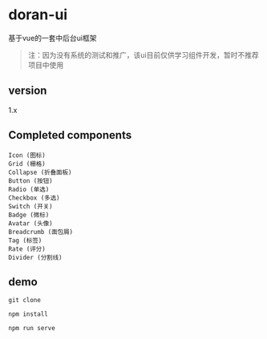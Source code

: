 # doran-ui
基于vue的一套中后台ui框架
>注：因为没有系统的测试和推广，该ui目前仅供学习组件开发，暂时不推荐项目中使用

## version
1.x

## Completed components
```$xslt
Icon (图标)
Grid (栅格)
Collapse (折叠面板)
Button (按钮)
Radio (单选)
Checkbox (多选)
Switch (开关)
Badge (微标)
Avatar (头像)
Breadcrumb (面包屑)
Tag (标签)
Rate (评分)
Divider (分割线)
```

## demo
```
git clone

npm install

npm run serve
```
